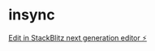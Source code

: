 # insync

[Edit in StackBlitz next generation editor ⚡️](https://stackblitz.com/~/github.com/kanthipm/insync)